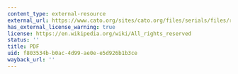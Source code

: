 ```yaml
---
content_type: external-resource
external_url: https://www.cato.org/sites/cato.org/files/serials/files/regulation/1999/10/reviews.pdf#page=9
has_external_license_warning: true
license: https://en.wikipedia.org/wiki/All_rights_reserved
status: ''
title: PDF
uid: f803534b-b0ac-4d99-ae0e-e5d926b1b3ce
wayback_url: ''
---
```

